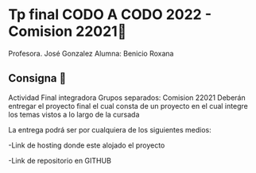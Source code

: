 # Tp final CODO A CODO 2022 - Comision 22021📢
Profesora. José Gonzalez
Alumna: Benicio Roxana


## Consigna 📄

Actividad Final integradora
Grupos separados: Comision 22021
Deberán entregar el proyecto final el cual consta de un proyecto en el cual integre los temas vistos a lo largo de la cursada

La entrega podrá ser por cualquiera de los siguientes medios:

-Link de hosting donde este alojado el proyecto

-Link de repositorio en GITHUB